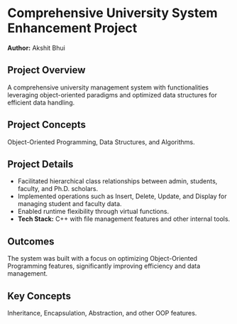 <h1>Comprehensive University System Enhancement Project</h1>

  <p><strong>Author:</strong> Akshit Bhui</p>

  <section>
    <h2>Project Overview</h2>
    <p>A comprehensive university management system with functionalities leveraging object-oriented paradigms and optimized data structures for efficient data handling.</p>
  </section>

  <section>
    <h2>Project Concepts</h2>
    <p>Object-Oriented Programming, Data Structures, and Algorithms.</p>
  </section>

  <section>
    <h2>Project Details</h2>
    <ul>
      <li>Facilitated hierarchical class relationships between admin, students, faculty, and Ph.D. scholars.</li>
      <li>Implemented operations such as Insert, Delete, Update, and Display for managing student and faculty data.</li>
      <li>Enabled runtime flexibility through virtual functions.</li>
      <li><strong>Tech Stack:</strong> C++ with file management features and other internal tools.</li>
    </ul>
  </section>

  <section>
    <h2>Outcomes</h2>
    <p>The system was built with a focus on optimizing Object-Oriented Programming features, significantly improving efficiency and data management.</p>
  </section>

  <section>
    <h2>Key Concepts</h2>
    <p>Inheritance, Encapsulation, Abstraction, and other OOP features.</p>
  </section>
